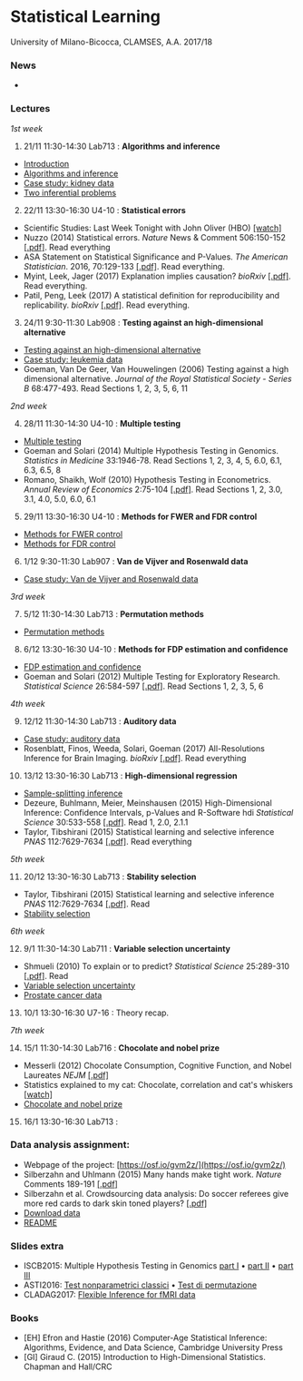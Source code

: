 # Statistical Learning 

University of Milano-Bicocca, CLAMSES, A.A. 2017/18

### News

* 

### Lectures

*1st week*

1. 21/11 11:30-14:30 Lab713 : **Algorithms and inference**

  + [Introduction](https://github.com/aldosolari/SL/blob/master/lectures/0_intro.pdf)
  + [Algorithms and inference](https://github.com/aldosolari/SL/blob/master/lectures/1_ai.pdf)
  + [Case study: kidney data](https://github.com/aldosolari/SL/blob/master/lectures/5_kidney.pdf)
  + [Two inferential problems](https://github.com/aldosolari/SL/blob/master/lectures/2_twoip.pdf)


2. 22/11 13:30-16:30 U4-10 : **Statistical errors**

  + Scientific Studies: Last Week Tonight with John Oliver (HBO) [[watch]](https://www.youtube.com/watch?v=0Rnq1NpHdmw)
  + Nuzzo (2014) Statistical errors. *Nature* News & Comment 506:150-152 [[.pdf]](http://folk.ntnu.no/slyderse/Nuzzo%20and%20Editorial%20-%20p-values.pdf). Read everything
  + ASA Statement on Statistical Significance and P-Values. *The American Statistician*. 2016, 70:129-133
  [[.pdf]](https://socialsciences.mcmaster.ca/jfox/Courses/soc6z3/AmStatAssn-p-values.pdf). Read everything.
  + Myint, Leek, Jager (2017) Explanation implies causation? *bioRxiv* [[.pdf]](https://www.biorxiv.org/content/biorxiv/early/2017/11/13/218784.full.pdf). Read everything.
  + Patil, Peng, Leek (2017) A statistical definition for reproducibility and replicability. *bioRxiv* [[.pdf]](https://www.biorxiv.org/content/early/2016/07/29/066803.full.pdf). Read everything.
  

3. 24/11 9:30-11:30 Lab908 : **Testing against an high-dimensional alternative**

  + [Testing against an high-dimensional alternative](https://github.com/aldosolari/SL/blob/master/lectures/4_tahda.pdf)
  + [Case study: leukemia data](https://github.com/aldosolari/SL/blob/master/lectures/3_leukemia.pdf)
  + Goeman, Van De Geer, Van Houwelingen (2006) Testing against a high dimensional alternative. *Journal of the Royal Statistical Society - Series B* 68:477-493. Read Sections 1, 2, 3, 5, 6, 11
    
*2nd week*

4. 28/11 11:30-14:30 U4-10 : **Multiple testing**

  + [Multiple testing](https://github.com/aldosolari/SL/blob/master/lectures/6_mt.pdf)
  + Goeman and Solari (2014) Multiple Hypothesis Testing in Genomics. *Statistics in Medicine* 33:1946-78. Read Sections 1, 2, 3, 4, 5, 6.0, 6.1, 6.3, 6.5, 8
  + Romano, Shaikh, Wolf (2010) Hypothesis Testing in Econometrics. *Annual Review of Economics* 2:75-104 [[.pdf]](http://www.econ.uzh.ch/dam/jcr:ffffffff-935a-b0d6-0000-00002a046dec/are_2010.pdf). Read Sections 1, 2, 3.0, 3.1, 4.0, 5.0, 6.0, 6.1

5. 29/11 13:30-16:30 U4-10 : **Methods for FWER and FDR control**

  + [Methods for FWER control](https://github.com/aldosolari/SL/blob/master/lectures/7_FWER.pdf)
  + [Methods for FDR control](https://github.com/aldosolari/SL/blob/master/lectures/8_FDR.pdf)

6. 1/12 9:30-11:30 Lab907 : **Van de Vijver and Rosenwald data**

  + [Case study: Van de Vijver and Rosenwald data](https://github.com/aldosolari/SL/blob/master/lectures/9_VandeVijver.pdf)

*3rd week*

7. 5/12 11:30-14:30 Lab713 : **Permutation methods**

  + [Permutation methods](https://github.com/aldosolari/SL/blob/master/lectures/10_perm.pdf)

8. 6/12 13:30-16:30 U4-10 : **Methods for FDP estimation and confidence**

  + [FDP estimation and confidence](https://github.com/aldosolari/SL/blob/master/lectures/11_fdp.pdf)
  + Goeman and Solari (2012) Multiple Testing for Exploratory Research. *Statistical Science* 26:584-597 [[.pdf]](https://projecteuclid.org/download/pdfview_1/euclid.ss/1330437937). Read Sections 1, 2, 3, 5, 6
    
*4th week*

9. 12/12 11:30-14:30 Lab713 : **Auditory data**
  + [Case study: auditory data](https://github.com/aldosolari/SL/blob/master/lectures/12_fMRI.pdf)
  + Rosenblatt, Finos, Weeda, Solari, Goeman (2017) All-Resolutions Inference for Brain Imaging. *bioRxiv* [[.pdf]](https://www.biorxiv.org/content/biorxiv/early/2017/11/28/226126.full.pdf). Read everything
    
10. 13/12 13:30-16:30 Lab713 : **High-dimensional regression**
  +  [Sample-splitting inference](https://github.com/aldosolari/SL/blob/master/lectures/13_hdi.pdf)
  + Dezeure, Buhlmann, Meier, Meinshausen (2015) High-Dimensional Inference: Confidence
Intervals, p-Values and R-Software hdi  *Statistical Science* 30:533-558 [[.pdf]](https://arxiv.org/pdf/1408.4026.pdf). Read 1, 2.0, 2.1.1
  + Taylor, Tibshirani (2015) Statistical learning and selective inference *PNAS* 112:7629-7634 [[.pdf]](http://www.pnas.org/content/112/25/7629.full.pdf). Read everything

*5th week*


11. 20/12 13:30-16:30 Lab713 : **Stability selection**
  + Taylor, Tibshirani (2015) Statistical learning and selective inference *PNAS* 112:7629-7634 [[.pdf]](http://www.pnas.org/content/112/25/7629.full.pdf). Read
  +  [Stability selection](https://github.com/aldosolari/SL/blob/master/lectures/14_stability.pdf)
  
  
*6th week*


12. 9/1 11:30-14:30 Lab711 : **Variable selection uncertainty**
  + Shmueli (2010) To explain or to predict? *Statistical Science* 25:289-310 [[.pdf]](https://arxiv.org/pdf/1101.0891.pdf). Read
  +  [Variable selection uncertainty](https://github.com/aldosolari/SL/blob/master/extra/vsu.pdf)
  +  [Prostate cancer data](https://github.com/aldosolari/SL/blob/master/lectures/15_prostate.pdf)

13. 10/1 13:30-16:30 U7-16 : Theory recap.


*7th week*


14. 15/1 11:30-14:30 Lab716 : **Chocolate and nobel prize**
  +   Messerli (2012) Chocolate Consumption, Cognitive Function,
and Nobel Laureates *NEJM* [[.pdf]](http://www.biostat.jhsph.edu/courses/bio621/misc/Chocolate%20consumption%20cognitive%20function%20and%20nobel%20laurates%20(NEJM).pdf)
  +   Statistics explained to my cat: Chocolate, correlation and cat's whiskers [[watch]](https://www.youtube.com/watch?v=ZeCr3Jgh8r0&t=12s)
  +  [Chocolate and nobel prize](https://github.com/aldosolari/SL/blob/master/lectures/16_choco.pdf)


15. 16/1 13:30-16:30 Lab713 : 

	
### Data analysis assignment:
  + Webpage of the project: [https://osf.io/gvm2z/](https://osf.io/gvm2z/)
  + Silberzahn and  Uhlmann (2015) Many hands make tight work. *Nature* Comments 189-191 [[.pdf]](http://www.socialjudgments.com/docs/Silberzahn_Uhlmann_2015.pdf)
  + Silberzahn et al. Crowdsourcing data analysis: Do soccer referees give more red cards to dark skin toned players? [[.pdf]](http://home.uchicago.edu/~npope/crowdsourcing_paper.pdf)
  + [Download data](https://osf.io/47tnc/)
  + [README](https://github.com/aldosolari/SL/tree/master/DAA)


### Slides extra
  +  ISCB2015: Multiple Hypothesis Testing in Genomics [part I](https://github.com/aldosolari/SL/blob/master/extra/ISCB2015partI.pdf) • [part II](https://github.com/aldosolari/SL/blob/master/extra/ISCB2015partI.pdf) • [part III](https://github.com/aldosolari/SL/blob/master/extra/ISCB2015partIII.pdf) 
  +  ASTI2016: [Test nonparametrici classici](https://github.com/aldosolari/SL/blob/master/extra/ASTI2016classic.pdf) • [Test di permutazione](https://github.com/aldosolari/SL/blob/master/extra/ASTI2016perm.pdf)  
  + CLADAG2017: [Flexible Inference for fMRI data](https://github.com/aldosolari/SL/blob/master/extra/CLADAG2017.pdf)

### Books
  + [EH] Efron and Hastie (2016) Computer-Age Statistical Inference: Algorithms, Evidence, and Data Science, Cambridge University Press
  + [GI] Giraud C. (2015) Introduction to High-Dimensional Statistics. Chapman and Hall/CRC
